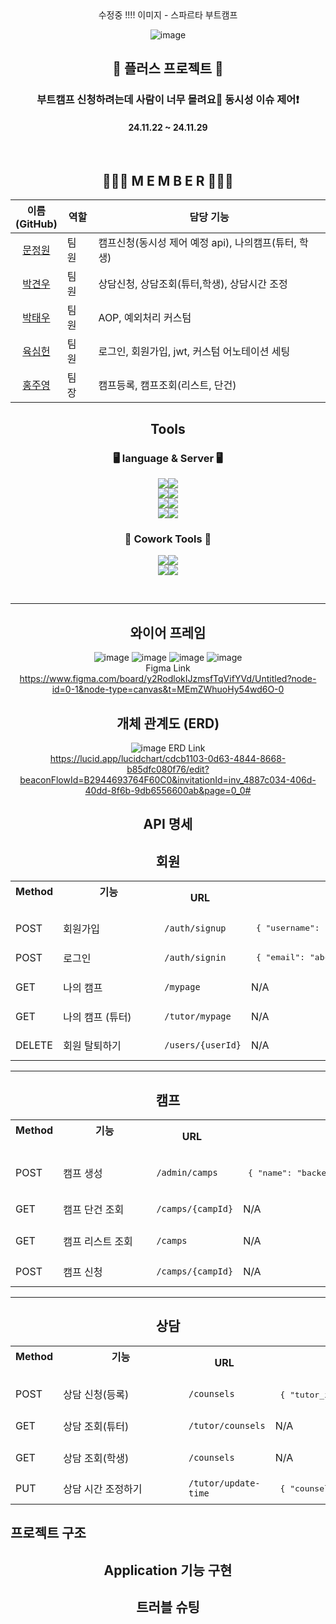 <div align="center">
수정중 !!!!
이미지 - 스파르타 부트캠프
 
![image](https://github.com/user-attachments/assets/6e323d97-bc1e-4cd2-8959-ed560ceab8d6)



## 👊 플러스 프로젝트 👊
### 부트캠프 신청하려는데 사람이 너무 몰려요🚫 동시성 이슈 제어❗ <br>
#### 24.11.22 ~ 24.11.29
<br>

## 👨‍👦‍👦 M E M B E R 👨‍👦‍👦
| 이름<br>(GitHub) | 역할 |담당 기능|
|-----|-----|-----|
|<div align="center">[문정원](https://github.com/matino0216)|팀 원| 캠프신청(동시성 제어 예정 api), 나의캠프(튜터, 학생) </div> |
|<div align="center">[박견우](https://github.com/LEEJI-HOON1)|팀 원| 상담신청, 상담조회(튜터,학생), 상담시간 조정 </div> |
|<div align="center">[박태우](https://github.com/lastdove)|팀 원| AOP, 예외처리 커스텀 </div> |
|<div align="center">[육심헌](https://github.com/seongjun1130)|팀 원| 로그인, 회원가입, jwt, 커스텀 어노테이션 세팅 </div> |
|<div align="center">[홍주영](https://github.com/92jy38)|팀 장| 캠프등록, 캠프조회(리스트, 단건) </div> |


## Tools
### 🖥 language & Server 🖥

<img src="https://img.shields.io/badge/intellij idea-207BEA?style=for-the-badge&logo=intellij%20idea&logoColor=white"><img src="https://img.shields.io/badge/JDK 17-666666?style=for-the-badge&logo-bitdefender&logoColor=FFFFFF"/></a>
 <br>
<img src="https://img.shields.io/badge/java-007396?style=for-the-badge&logo=java&logoColor=white"><img src="https://img.shields.io/badge/spring-6DB33F?style=for-the-badge&logo=spring&logoColor=white">
 <br>
<img src="https://img.shields.io/badge/mysql-4479A1?style=for-the-badge&logo=mysql&logoColor=white"><img src="https://img.shields.io/badge/ 8.0-666666?style=for-the-badge&logo-bitdefender&logoColor=FFFFFF"/></a> <br>
<img src="https://img.shields.io/badge/Redis-DC382D?style=for-the-badge&logo=Redis&logoColor=white"><img src="https://img.shields.io/badge/3.0.5-666666?style=for-the-badge&logo-bitdefender&logoColor=FFFFFF"/></a>

### 👏 Cowork Tools 👏
<img src="https://img.shields.io/badge/git-F05032?style=for-the-badge&logo=git&logoColor=white"><img src="https://img.shields.io/badge/github-181717?style=for-the-badge&logo=github&logoColor=white"> <br> 
<img src="https://img.shields.io/badge/notion-000000?style=for-the-badge&logo=notion&logoColor=FFFFFF"/></a><img src="https://img.shields.io/badge/slack-FE5196?style=for-the-badge&logo=slack&logoColor=FFFFFF"/></a>

<br>
<hr/>

## 와이어 프레임
![image](https://github.com/user-attachments/assets/66d7497b-9649-46a3-9f44-b301534d4231)
![image](https://github.com/user-attachments/assets/26110169-ec69-4470-b640-c3eaad35eefe)
![image](https://github.com/user-attachments/assets/ce3195da-a0ce-44d8-a2b3-fb3d587be961)
![image](https://github.com/user-attachments/assets/824992df-e38c-45f0-a947-9e596cbc38f8)
<br>
Figma Link <br> <https://www.figma.com/board/y2RodlokIJzmsfTqVifYVd/Untitled?node-id=0-1&node-type=canvas&t=MEmZWhuoHy54wd6O-0>

## 개체 관계도 (ERD)
![image](https://github.com/user-attachments/assets/9de0d0e9-c2d6-4d57-b9c8-811fd58fc34b)
ERD Link <br> <https://lucid.app/lucidchart/cdcb1103-0d63-4844-8668-b85dfc080f76/edit?beaconFlowId=B2944693764F60C0&invitationId=inv_4887c034-406d-40dd-8f6b-9db6556600ab&page=0_0#>

## API 명세
## 회원
<table> <th>Method &nbsp;</th> <th>기능 &nbsp;&nbsp;&nbsp;&nbsp;&nbsp;&nbsp;&nbsp;&nbsp;&nbsp;&nbsp;&nbsp;&nbsp;&nbsp;&nbsp;&nbsp;&nbsp;&nbsp;&nbsp;&nbsp;&nbsp;&nbsp;&nbsp;&nbsp;&nbsp;&nbsp;&nbsp;&nbsp;&nbsp;&nbsp;&nbsp;&nbsp;&nbsp;&nbsp;&nbsp;</th> <th>URL &nbsp;</th> <th>Request &nbsp;</th> <th>Response &nbsp;</th> <th>Status &nbsp;&nbsp;&nbsp;&nbsp;&nbsp;&nbsp;&nbsp;&nbsp;&nbsp;&nbsp;&nbsp;&nbsp;&nbsp;&nbsp;&nbsp;&nbsp;&nbsp;&nbsp;&nbsp;&nbsp;&nbsp;&nbsp;&nbsp;&nbsp;&nbsp;&nbsp;&nbsp;&nbsp;&nbsp;&nbsp;&nbsp;&nbsp;&nbsp;&nbsp;&nbsp;&nbsp;&nbsp;&nbsp;&nbsp;&nbsp;&nbsp;&nbsp;&nbsp;&nbsp;&nbsp;&nbsp;&nbsp;&nbsp;&nbsp;&nbsp;&nbsp;&nbsp;&nbsp;&nbsp;&nbsp;&nbsp;&nbsp;&nbsp;&nbsp;&nbsp;&nbsp;&nbsp;&nbsp;&nbsp;&nbsp;</th> </tr> <tr> <td>POST</td> <td>회원가입</td> <td><code>/auth/signup</code></td> <td> <pre lang="json"> { "username": "user1", "email": "abc@test.com", "password": "1234", "passwordConfirm": "1234", "admin": "false" } </pre> </td> <td> <pre lang="json"> { "id": 1, "username": "user1", "email": "abc@test.com" } </pre> </td> <td>201 CREATED, 400 BAD_REQUEST</td> </tr> <tr> <td>POST</td> <td>로그인</td> <td><code>/auth/signin</code></td> <td> <pre lang="json"> { "email": "abc@test.com", "password": "1234" } </pre> </td> <td> Bearer (JWT_TOKEN) </pre> </td> <td>200 OK, 401 UNAUTHORIZED, 404 NOT_FOUND</td> </tr> <tr> <td>GET</td> <td>나의 캠프</td> <td><code>/mypage</code></td> <td>N/A</td> <td> <pre lang="json"> { "campName": "camp1" } </pre> </td> <td>200 OK, 401 UNAUTHORIZED</td> </tr> <tr> <td>GET</td> <td>나의 캠프 (튜터)</td> <td><code>/tutor/mypage</code></td> <td>N/A</td> <td> <pre lang="json"> { "campName": "camp1", "students": [ "studentName1", "studentName2", "..." ] } </pre> </td> <td>200 OK, 401 UNAUTHORIZED</td> </tr> <tr> <td>DELETE</td> <td>회원 탈퇴하기</td> <td><code>/users/{userId}</code></td> <td>N/A</td> <td>N/A</td> <td>204 NO_CONTENT, 401 UNAUTHORIZED</td> </tr> </table>
<hr>

## 캠프
<table> <th>Method &nbsp;</th> <th>기능 &nbsp;&nbsp;&nbsp;&nbsp;&nbsp;&nbsp;&nbsp;&nbsp;&nbsp;&nbsp;&nbsp;&nbsp;&nbsp;&nbsp;&nbsp;&nbsp;&nbsp;&nbsp;&nbsp;&nbsp;&nbsp;&nbsp;&nbsp;&nbsp;&nbsp;&nbsp;&nbsp;&nbsp;&nbsp;&nbsp;&nbsp;</th> <th>URL &nbsp;</th> <th>Request &nbsp;</th> <th>Response &nbsp;</th> <th>Status &nbsp;&nbsp;&nbsp;&nbsp;&nbsp;&nbsp;&nbsp;&nbsp;&nbsp;&nbsp;&nbsp;&nbsp;&nbsp;&nbsp;&nbsp;&nbsp;&nbsp;&nbsp;&nbsp;&nbsp;&nbsp;&nbsp;&nbsp;&nbsp;&nbsp;&nbsp;&nbsp;&nbsp;&nbsp;&nbsp;&nbsp;&nbsp;&nbsp;&nbsp;&nbsp;&nbsp;&nbsp;&nbsp;&nbsp;&nbsp;&nbsp;&nbsp;&nbsp;&nbsp;&nbsp;&nbsp;&nbsp;&nbsp;&nbsp;&nbsp;&nbsp;&nbsp;&nbsp;&nbsp;&nbsp;&nbsp;&nbsp;&nbsp;&nbsp;&nbsp;&nbsp;&nbsp;&nbsp;&nbsp;&nbsp;</th> </tr> <tr> <td>POST</td> <td>캠프 생성</td> <td><code>/admin/camps</code></td> <td> <pre lang="json"> { "name": "backend", "contents": "김영한특강초빙!", "status": "before", "openDate": "LocalDate", "closeDate": "LocalDate", "maxCount": 100 } </pre> </td> <td> <pre lang="json"> { "id": 3, "name": "backend", "contents": "김영한특강초빙!", "status": "before", "openDate": "LocalDate", "closeDate": "LocalDate", "maxCount": 100, "createdAt": "LocalDateTime" } </pre> </td> <td>201 CREATED, 401 UNAUTHORIZED, 403 FORBIDDEN, 404 BAD_REQUEST</td> </tr> <tr> <td>GET</td> <td>캠프 단건 조회</td> <td><code>/camps/{campId}</code></td> <td>N/A</td> <td> <pre lang="json"> { "id": 1, "name": "Spring 3기", "contents": "캠프 내용", "openDate": "LocalDate", "closeDate": "LocalDate", "status": "ing", "remainCount": 20, "maxCount": 100, "createdAt": "LocalDateTime", "updatedAt": "LocalDateTime" } </pre> </td> <td>200 OK, 401 UNAUTHORIZED</td> </tr> <tr> <td>GET</td> <td>캠프 리스트 조회</td> <td><code>/camps</code></td> <td>N/A</td> <td> <pre lang="json"> { "camps": [ { "id": 1, "name": "Spring 3기", "contents": "캠프 내용", "openDate": "LocalDate", "closeDate": "LocalDate", "status": "RECRUITING", "remainCount": 20, "maxCount": 100 }, { "id": 2, "name": "React 2기", "contents": "캠프 내용2", "openDate": "LocalDate", "closeDate": "LocalDate", "status": "IN_PROGRESS", "remainCount": 20, "maxCount": 70 } ] } </pre> </td> <td>200 OK, 401 UNAUTHORIZED</td> </tr> <tr> <td>POST</td> <td>캠프 신청</td> <td><code>/camps/{campId}</code></td> <td>N/A</td> <td>N/A</td> <td>200 OK, 400 BAD_REQUEST, 401 UNAUTHORIZED</td> </tr> </table>
<hr>

## 상담
<table>  <th>Method &nbsp;</th> <th>기능 &nbsp;&nbsp;&nbsp;&nbsp;&nbsp;&nbsp;&nbsp;&nbsp;&nbsp;&nbsp;&nbsp;&nbsp;&nbsp;&nbsp;&nbsp;&nbsp;&nbsp;&nbsp;&nbsp;&nbsp;&nbsp;&nbsp;&nbsp;&nbsp;&nbsp;&nbsp;&nbsp;&nbsp;&nbsp;&nbsp;&nbsp;&nbsp;&nbsp;&nbsp;&nbsp;&nbsp;&nbsp;&nbsp;&nbsp;&nbsp;&nbsp;&nbsp;&nbsp;</th> <th>URL &nbsp;</th> <th>Request &nbsp;</th> <th>Response &nbsp;</th> <th>Status &nbsp;&nbsp;&nbsp;&nbsp;&nbsp;&nbsp;&nbsp;&nbsp;&nbsp;&nbsp;&nbsp;&nbsp;&nbsp;&nbsp;&nbsp;&nbsp;&nbsp;&nbsp;&nbsp;&nbsp;&nbsp;&nbsp;&nbsp;&nbsp;&nbsp;&nbsp;&nbsp;&nbsp;&nbsp;&nbsp;&nbsp;&nbsp;&nbsp;&nbsp;&nbsp;&nbsp;&nbsp;&nbsp;&nbsp;&nbsp;&nbsp;&nbsp;&nbsp;&nbsp;&nbsp;&nbsp;&nbsp;&nbsp;&nbsp;&nbsp;&nbsp;&nbsp;&nbsp;&nbsp;&nbsp;&nbsp;&nbsp;&nbsp;&nbsp;&nbsp;&nbsp;&nbsp;&nbsp;&nbsp;&nbsp;&nbsp;</th> </tr> <tr> <td>POST</td> <td>상담 신청(등록)</td> <td><code>/counsels</code></td> <td> <pre lang="json"> { "tutor_id": 1, "content": "상담입니다.", "date": "2024-11-11", "time": "10:30" } </pre> </td> <td> <pre lang="json"> { "id": 1, "user_id": 1, "tutor_id": 1, "content": "상담입니다", "date": "2024-11-11", "time": "10:30", "status": "PENDING" } </pre> </td> <td>201 CREATED</td> </tr> <tr> <td>GET</td> <td>상담 조회(튜터)</td> <td><code>/tutor/counsels</code></td> <td>N/A</td> <td> <pre lang="json"> { "counsels": [ { "id": 1, "user_id": 1, "tutor_id": 1, "content": "상담입니다.", "date": "2024-11-11", "time": "10:30", "status": "PENDING" } ] } </pre> </td> <td>200 OK</td> </tr> <tr> <td>GET</td> <td>상담 조회(학생)</td> <td><code>/counsels</code></td> <td>N/A</td> <td> <pre lang="json"> { "id": 1, "user_id": 1, "tutor_id": 1, "content": "상담입니다.", "date": "2024-11-11", "time": "10:30", "status": "PENDING" } </pre> </td> <td>200 OK</td> </tr> <tr> <td>PUT</td> <td>상담 시간 조정하기</td> <td><code>/tutor/update-time</code></td> <td> <pre lang="json"> { "counselStart": "HH:MM:SS", "counselEnd": "HH:MM:SS" } </pre> </td> <td> <pre lang="json"> { "counselStart": "YY:DD:MM", "counselEnd": "YY:DD:MM" } </pre> </td> <td>200 OK, 403 FORBIDDEN</td> </tr> </table>

</div>

## 프로젝트 구조

<div align="center">

## Application 기능 구현

## 트러블 슈팅

</div>
